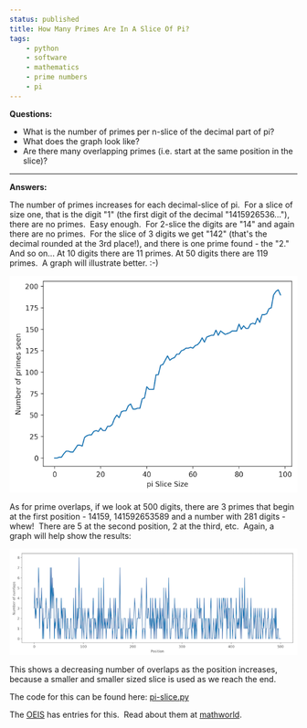 ```yaml
---
status: published
title: How Many Primes Are In A Slice Of Pi?
tags:
    - python
    - software
    - mathematics
    - prime numbers
    - pi
---
```


**Questions:**

* What is the number of primes per n-slice of the decimal part of pi?
* What does the graph look like?
* Are there many overlapping primes (i.e. start at the same position in the slice)?

---

**Answers:**

The number of primes increases for each decimal-slice of pi.  For a slice of size one, that is the digit "1" (the first digit of the decimal "1415926536..."), there are no primes.  Easy enough.  For 2-slice the digits are "14" and again there are no primes.  For the slice of 3 digits we get "142" (that's the decimal rounded at the 3rd place!), and there is one prime found - the "2."  And so on... At 10 digits there are 11 primes. At 50 digits there are 119 primes.  A graph will illustrate better. :-)

![](pi-slice-primes.png)

As for prime overlaps, if we look at 500 digits, there are 3 primes that begin at the first position - 14159, 141592653589 and a number with 281 digits - whew!  There are 5 at the second position, 2 at the third, etc.  Again, a graph will help show the results:

![](pi-slice-overlaps.png)

This shows a decreasing number of overlaps as the position increases, because a smaller and smaller sized slice is used as we reach the end.

The code for this can be found here: [pi-slice.py](https://github.com/ology/Math/blob/master/primes/pi-slice.py)

The [OEIS](https://oeis.org/) has entries for this.  Read about them at [mathworld](http://mathworld.wolfram.com/Pi-Prime.html).

